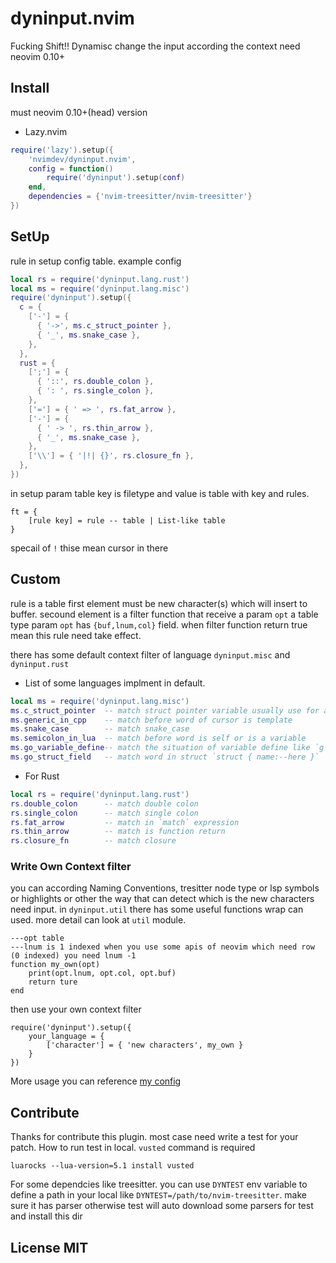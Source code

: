 # dyninput.nvim

Fucking Shift!!
Dynamisc change the input according the context need neovim 0.10+

## Install

must neovim 0.10+(head) version

- Lazy.nvim

```lua
require('lazy').setup({
    'nvimdev/dyninput.nvim',
    config = function()
        require('dyninput').setup(conf)
    end,
    dependencies = {'nvim-treesitter/nvim-treesitter'}
})
```

## SetUp

rule in setup config table. example config

```lua
local rs = require('dyninput.lang.rust')
local ms = require('dyninput.lang.misc')
require('dyninput').setup({
  c = {
    ['-'] = {
      { '->', ms.c_struct_pointer },
      { '_', ms.snake_case },
    },
  },
  rust = {
    [';'] = {
      { '::', rs.double_colon },
      { ': ', rs.single_colon },
    },
    ['='] = { ' => ', rs.fat_arrow },
    ['-'] = {
      { ' -> ', rs.thin_arrow },
      { '_', ms.snake_case },
    },
    ['\\'] = { '|!| {}', rs.closure_fn },
  },
})
```

in setup param table key is filetype and value is table with key and rules.
```
ft = {
    [rule key] = rule -- table | List-like table
}
```
specail of `!` thise mean cursor in there

## Custom

rule is a table first element must be new character(s) which will insert to buffer.
secound element is a filter function that receive a param `opt` a table type param
`opt` has `{buf,lnum,col}` field. when filter function return true mean this rule need
take effect.

there has some default context filter of language `dyninput.misc` and `dyninput.rust`

- List of some languages implment in default.

```lua
local ms = require('dyninput.lang.misc')
ms.c_struct_pointer  -- match struct pointer variable usually use for arrow symbol `&strcut->field`
ms.generic_in_cpp    -- match before word of cursor is template
ms.snake_case        -- match snake_case
ms.semicolon_in_lua  -- match before word is self or is a variable
ms.go_variable_define-- match the situation of variable define like `g :=` `g,x :=`
ms.go_struct_field   -- match word in struct `struct { name:--here }`
```

- For Rust

```lua
local rs = require('dyninput.lang.rust')
rs.double_colon      -- match double colon
rs.single_colon      -- match single colon
rs.fat_arrow         -- match in `match` expression
rs.thin_arrow        -- match is function return
rs.closure_fn        -- match closure
```

### Write Own Context filter

you can according Naming Conventions, tresitter node type or lsp symbols or
highlights or other the way that can detect which is the new characters need input.
in `dyninput.util` there has some useful functions wrap can used. more detail can look at `util` module.

```
---opt table
---lnum is 1 indexed when you use some apis of neovim which need row (0 indexed) you need lnum -1
function my_own(opt)
    print(opt.lnum, opt.col, opt.buf)
    return ture
end
```

then use your own context filter

```
require('dyninput').setup({
    your_language = {
        ['character'] = { 'new characters', my_own }
    }
})
```

More usage you can reference [my config](https://github.com/glepnir/nvim/blob/main/lua/modules/tools/config.lua#L35)

## Contribute

Thanks for contribute this plugin. most case need write a test for your patch. How to run test in
local. `vusted` command is required

```
luarocks --lua-version=5.1 install vusted
```

For some dependcies like treesitter. you can use `DYNTEST` env variable to define a path in your
local like `DYNTEST=/path/to/nvim-treesitter`. make sure it has parser otherwise test will auto
download some parsers for test and install this dir

## License MIT

